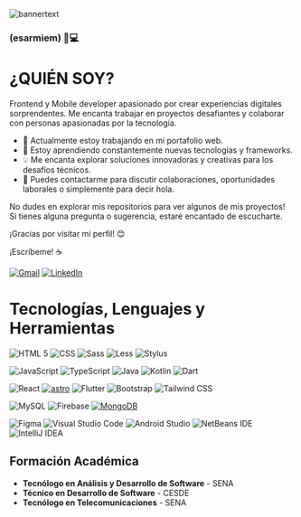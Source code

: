 ![bannertext](https://github.com/esarmiem/esarmiem/assets/114357859/968fa5ad-d71d-4670-b1c6-f64182591eef)




### (esarmiem) 👋💻
# **¿QUIÉN SOY?**
Frontend y Mobile developer apasionado por crear experiencias digitales sorprendentes. Me encanta trabajar en proyectos desafiantes y colaborar con personas apasionadas por la tecnología.

- 🔭 Actualmente estoy trabajando en mi portafolio web.
- 🌱 Estoy aprendiendo constantemente nuevas tecnologías y frameworks.
- 💡 Me encanta explorar soluciones innovadoras y creativas para los desafíos técnicos.
- 💬 Puedes contactarme para discutir colaboraciones, oportunidades laborales o simplemente para decir hola.

No dudes en explorar mis repositorios para ver algunos de mis proyectos! Si tienes alguna pregunta o sugerencia, estaré encantado de escucharte.

¡Gracias por visitar mi perfil! 😊


¡Escríbeme! ☕

[![Gmail](https://img.shields.io/badge/Gmail-Elder_Sarmiento-EA4335?style=for-the-badge&logo=gmail&logoColor=white&labelColor=101010)](mailto:eldersarmiento1@gmail.com)
[![LinkedIn](https://img.shields.io/badge/LinkedIn-Elder_Sarmiento-0077B5?style=for-the-badge&logo=linkedin&logoColor=white&labelColor=101010)](https://www.linkedin.com/in/elder-sarmiento)


# Tecnologías, Lenguajes y Herramientas


  ![HTML 5](https://img.shields.io/badge/html5-E34F26?style=for-the-badge&logo=html5&logoColor=white&labelColor=E34F26)
  ![CSS](https://img.shields.io/badge/css-1572B6?style=for-the-badge&logo=css3&logoColor=white&labelColor=1572B6)
  ![Sass](https://img.shields.io/badge/sass-CC6699?style=for-the-badge&logo=sass&logoColor=white&labelColor=CC6699)
  ![Less](https://img.shields.io/badge/less-1D365D?style=for-the-badge&logo=less&logoColor=white&labelColor=1D365D)
  ![Stylus](https://img.shields.io/badge/stylus-%23ff6347.svg?style=for-the-badge&logo=stylus&logoColor=white)


  ![JavaScript](https://img.shields.io/badge/javascript-F7DF1E?style=for-the-badge&logo=javascript&logoColor=black&labelColor=F7DF1E)
  ![TypeScript](https://img.shields.io/badge/typescript-007ACC?style=for-the-badge&logo=typescript&logoColor=white&labelColor=007ACC)
  ![Java](https://img.shields.io/badge/java-%23ED8B00.svg?style=for-the-badge&logo=openjdk&logoColor=white)
  ![Kotlin](https://img.shields.io/badge/kotlin-0095D5?style=for-the-badge&logo=kotlin&logoColor=white&labelColor=0095D5)
  ![Dart](https://img.shields.io/badge/dart-%230175C2.svg?style=for-the-badge&logo=dart&logoColor=white)


  ![React](https://img.shields.io/badge/react-61DAFB?style=for-the-badge&logo=react&logoColor=black&labelColor=61DAFB)
  <a href='https://astro.build/' target="_blank"><img alt='astro' src='https://img.shields.io/badge/Astro-100000?style=for-the-badge&logo=astro&logoColor=white&labelColor=1ECD54&color=1ECD54'/></a>
  ![Flutter](https://img.shields.io/badge/Flutter-%2302569B.svg?style=for-the-badge&logo=Flutter&logoColor=white)
  ![Bootstrap](https://img.shields.io/badge/bootstrap-7952B3?style=for-the-badge&logo=bootstrap&logoColor=white&labelColor=7952B3)
  ![Tailwind CSS](https://img.shields.io/badge/tailwind%20css-38B2AC?style=for-the-badge&logo=tailwind-css&logoColor=white&labelColor=38B2AC)


  ![MySQL](https://img.shields.io/badge/mysql-4479A1?style=for-the-badge&logo=mysql&logoColor=white&labelColor=4479A1)
  ![Firebase](https://img.shields.io/badge/firebase-FFCA28?style=for-the-badge&logo=firebase&logoColor=black&labelColor=FFCA28)
  [![MongoDB](https://img.shields.io/badge/MongoDB-47A248?style=for-the-badge&logo=mongodb&logoColor=white&labelColor=47A248)]()


  ![Figma](https://img.shields.io/badge/figma-F24E1E?style=for-the-badge&logo=figma&logoColor=white&labelColor=F24E1E)
  ![Visual Studio Code](https://img.shields.io/badge/Visual%20Studio%20Code-0078d7.svg?style=for-the-badge&logo=visual-studio-code&logoColor=white)
  ![Android Studio](https://img.shields.io/badge/Android%20Studio-3DDC84.svg?style=for-the-badge&logo=android-studio&logoColor=white)
  ![NetBeans IDE](https://img.shields.io/badge/NetBeans_IDE-1B6AC6.svg?style=for-the-badge&logo=apache-netbeans-ide&logoColor=white)
  ![IntelliJ IDEA](https://img.shields.io/badge/Intelli_JIDEA-000000.svg?style=for-the-badge&logo=intellij-idea&logoColor=white)


## **Formación Académica**
- **Tecnólogo en Análisis y Desarrollo de Software** - SENA
- **Técnico en Desarrollo de Software** - CESDE
- **Tecnólogo en Telecomunicaciones** - SENA
